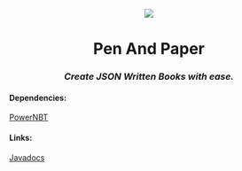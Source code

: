 <p align="center">
<img src="http://i.imgur.com/wg6YzXw.gif" />
 </p>
 
<h1 align="center">Pen And Paper</h1>

<h3 align="center"><em>Create JSON Written Books with ease.</em></h3>


<h4>Dependencies:</h4>

[PowerNBT](https://www.spigotmc.org/resources/powernbt.9098/)

<h4>Links:</h4>

[Javadocs](https://remixful.github.io/PenAndPaper/)
